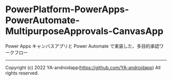 # PowerPlatform-PowerApps-PowerAutomate-MultipurposeApprovals-CanvasApp

Power Apps キャンバスアプリと Power Automate で実装した、多目的承認ワークフロー

---

Copyright (c) 2022 YA-androidapp(https://github.com/YA-androidapp) All rights reserved.
